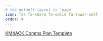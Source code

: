 ```yaml
---
# the default layout is 'page'
icon: fas fa-sharp fa-solid fa-tower-cell
order: 4
---
```



[KM4ACK Comms Plan Template](https://github.com/dbqrs/dbqrs.github.io/raw/main/files/ar/comms-plan-template.zip)